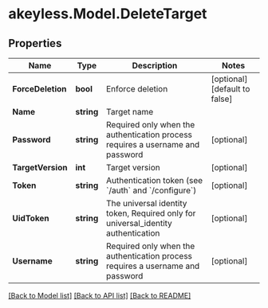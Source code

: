 # akeyless.Model.DeleteTarget

## Properties

Name | Type | Description | Notes
------------ | ------------- | ------------- | -------------
**ForceDeletion** | **bool** | Enforce deletion | [optional] [default to false]
**Name** | **string** | Target name | 
**Password** | **string** | Required only when the authentication process requires a username and password | [optional] 
**TargetVersion** | **int** | Target version | [optional] 
**Token** | **string** | Authentication token (see &#x60;/auth&#x60; and &#x60;/configure&#x60;) | [optional] 
**UidToken** | **string** | The universal identity token, Required only for universal_identity authentication | [optional] 
**Username** | **string** | Required only when the authentication process requires a username and password | [optional] 

[[Back to Model list]](../README.md#documentation-for-models) [[Back to API list]](../README.md#documentation-for-api-endpoints) [[Back to README]](../README.md)

